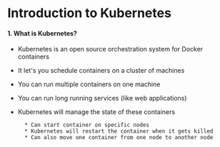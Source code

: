 # Introduction to Kubernetes


#### 1. What is Kubernetes?

* Kubernetes is an open source orchestration system for Docker containers
* It let's you schedule containers on a cluster of machines
* You can run multiple containers on one machine
* You can run long running services (like web applications)
* Kubernetes will manage the state of these containers

        * Can start container on specific nodes
        * Kubernetes will restart the container when it gets killed
        * Can also move one container from one node to another node

